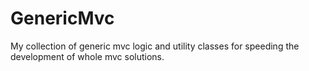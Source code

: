 # GenericMvc
My collection of generic mvc logic and utility classes for speeding the development of whole mvc solutions.

